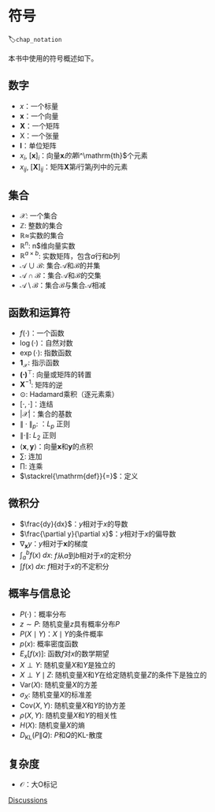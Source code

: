 # 符号
:label:`chap_notation`

本书中使用的符号概述如下。

## 数字

* $x$：一个标量
* $\mathbf{x}$：一个向量
* $\mathbf{X}$：一个矩阵
* $\mathsf{X}$：一个张量
* $\mathbf{I}$：单位矩阵
* $x_i$, $[\mathbf{x}]_i$：向量$\mathbf{x}的第$i^\mathrm{th}$个元素
* $x_{ij}$, $[\mathbf{X}]_{ij}$：矩阵$\mathbf{X}$第$i$行第$j$列中的元素

## 集合

* $\mathcal{X}$: 一个集合
* $\mathbb{Z}$: 整数的集合
* $\mathbb{R}$≈实数的集合
* $\mathbb{R}^n$: n$维向量实数
* $\mathbb{R}^{a\times b}$: 实数矩阵，包含$a$行和$b$列
* $\mathcal{A}\cup\mathcal{B}$: 集合$\mathcal{A}$和$\mathcal{B}$的并集
* $\mathcal{A}\cap\mathcal{B}$：集合$\mathcal{A}$和$\mathcal{B}$的交集
* $\mathcal{A}\setminus\mathcal{B}$：集合$\mathcal{B}$与集合$\mathcal{A}$相减

## 函数和运算符

* $f(\cdot)$：一个函数
* $\log(\cdot)$：自然对数
* $\exp(\cdot)$: 指数函数
* $\mathbf{1}_\mathcal{X}$: 指示函数
* $\mathbf{(\cdot)}^\top$: 向量或矩阵的转置
* $\mathbf{X}^{-1}$: 矩阵的逆
* $\odot$: Hadamard乘积（逐元素乘）
* $[\cdot, \cdot]$：连结
* $\lvert \mathcal{X} \rvert$：集合的基数
* $\|\cdot\|_p$: ：$L_p$ 正则
* $\|\cdot\|$: $L_2$ 正则
* $\langle \mathbf{x}, \mathbf{y} \rangle$：向量$\mathbf{x}$和$\mathbf{y}$的点积
* $\sum$: 连加
* $\prod$: 连乘
* $\stackrel{\mathrm{def}}{=}$：定义

## 微积分

* $\frac{dy}{dx}$：$y$相对于$x$的导数
* $\frac{\partial y}{\partial x}$：$y$相对于$x$的偏导数
* $\nabla_{\mathbf{x}} y$：$y$相对于$\mathbf{x}$的梯度
* $\int_a^b f(x) \;dx$: $f$从$a$到$b$相对于$x$的定积分
* $\int f(x) \;dx$: $f$相对于$x$的不定积分

## 概率与信息论

* $P(\cdot)$：概率分布
* $z \sim P$: 随机变量$z$具有概率分布$P$
* $P(X \mid Y)$：$X\mid Y$的条件概率
* $p(x)$: 概率密度函数
* ${E}_{x} [f(x)]$: 函数$f$对$x$的数学期望
* $X \perp Y$: 随机变量$X$和$Y$是独立的
* $X \perp Y \mid Z$: 随机变量$X$和$Y$在给定随机变量$Z$的条件下是独立的
* $\mathrm{Var}(X)$: 随机变量$X$的方差
* $\sigma_X$: 随机变量$X$的标准差
* $\mathrm{Cov}(X, Y)$: 随机变量$X$和$Y$的协方差
* $\rho(X, Y)$: 随机变量$X$和$Y$的相关性
* $H(X)$: 随机变量$X$的熵
* $D_{\mathrm{KL}}(P\|Q)$: $P$和$Q$的KL-散度



## 复杂度

* $\mathcal{O}$：大O标记

[Discussions](https://discuss.d2l.ai/t/25)
